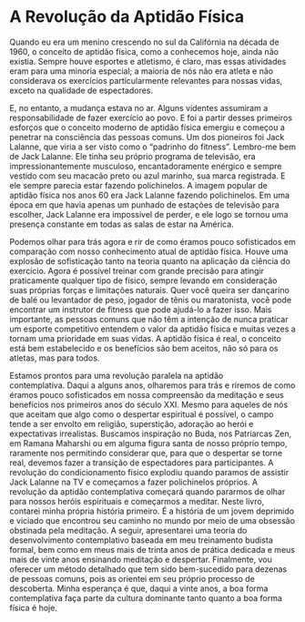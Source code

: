 # A Revolução da Aptidão Física

Quando eu era um menino crescendo no sul da Califórnia na década de 1960, o conceito de aptidão física, como a conhecemos hoje, ainda não existia. Sempre houve esportes e atletismo, é claro, mas essas atividades eram para uma minoria especial; a maioria de nós não era atleta e não considerava os exercícios particularmente relevantes para nossas vidas, exceto na qualidade de espectadores.

E, no entanto, a mudança estava no ar. Alguns videntes assumiram a responsabilidade de fazer exercício ao povo. E foi a partir desses primeiros esforços que o conceito moderno de aptidão física emergiu e começou a penetrar na consciência das pessoas comuns. Um dos pioneiros foi Jack Lalanne, que viria a ser visto como o “padrinho do fitness”. Lembro-me bem de Jack Lalanne. Ele tinha seu próprio programa de televisão, era impressionantemente musculoso, encantadoramente enérgico e sempre vestido com seu macacão preto ou azul marinho, sua marca registrada. E ele sempre parecia estar fazendo polichinelos. A imagem popular de aptidão física nos anos 60 era Jack Lalanne fazendo polichinelos. Em uma época em que havia apenas um punhado de estações de televisão para escolher, Jack Lalanne era impossível de perder, e ele logo se tornou uma presença constante em todas as salas de estar na América.

Podemos olhar para trás agora e rir de como éramos pouco sofisticados em comparação com nosso conhecimento atual de aptidão física. Houve uma explosão de sofisticação tanto na teoria quanto na aplicação da ciência do exercício. Agora é possível treinar com grande precisão para atingir praticamente qualquer tipo de físico, sempre levando em consideração suas próprias forças e limitações naturais. Quer você queira ser dançarino de balé ou levantador de peso, jogador de tênis ou maratonista, você pode encontrar um instrutor de fitness que pode ajudá-lo a fazer isso. Mais importante, as pessoas comuns que não têm a intenção de nunca praticar um esporte competitivo entendem o valor da aptidão física e muitas vezes a tornam uma prioridade em suas vidas. A aptidão física é real, o conceito está bem estabelecido e os benefícios são bem aceitos, não só para os atletas, mas para todos.

Estamos prontos para uma revolução paralela na aptidão contemplativa. Daqui a alguns anos, olharemos para trás e riremos de como éramos pouco sofisticados em nossa compreensão da meditação e seus benefícios nos primeiros anos do século XXI. Mesmo para aqueles de nós que aceitam que algo como o despertar espiritual é possível, o campo tende a ser envolto em religião, superstição, adoração ao herói e expectativas irrealistas. Buscamos inspiração no Buda, nos Patriarcas Zen, em Ramana Maharshi ou em alguma figura santa de nosso próprio tempo, raramente nos permitindo considerar que, para que o despertar se torne real, devemos fazer a transição de espectadores para participantes. A revolução do condicionamento físico explodiu quando paramos de assistir Jack Lalanne na TV e começamos a fazer polichinelos próprios. A revolução da aptidão contemplativa começará quando pararmos de olhar para nossos heróis espirituais e começarmos a meditar. Neste livro, contarei minha própria história primeiro. É a história de um jovem deprimido e viciado que encontrou seu caminho no mundo por meio de uma obsessão obstinada pela meditação. A seguir, apresentarei uma teoria do desenvolvimento contemplativo baseada em meu treinamento budista formal, bem como em meus mais de trinta anos de prática dedicada e meus mais de vinte anos ensinando meditação e despertar. Finalmente, vou oferecer um método detalhado que tem sido bem-sucedido para dezenas de pessoas comuns, pois as orientei em seu próprio processo de descoberta. Minha esperança é que, daqui a vinte anos, a boa forma contemplativa faça parte da cultura dominante tanto quanto a boa forma física é hoje.